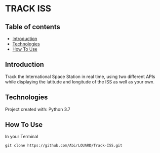 # TRACK ISS


## Table of contents

* [Introduction](#introduction)
* [Technologies](#technologies)
* [How To Use](#how-to-use)

## Introduction

Track the International Space Station in real time, using two different APIs 
while displaying the latitude and longitude of the ISS as well as your own.

## Technologies

Project created with:
Python 3.7

## How To Use

In your Terminal

```
git clone https://github.com/AbirLOUARD/Track-ISS.git

```
